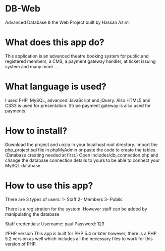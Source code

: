 # DB-Web
Advanced Database &amp; the Web Project built by Hassan Azimi

# What does this app do?
This application is an advanced theatre booking system for public and registered members, a CMS, a payment gateway handler, at ticket issuing system and many more ...

# What language is used?
I used PHP, MySQL, advanced JavaScript and jQuery. Also HTML5 and CSS3 is used for presentation. Stripe payment gateway is also used for payments. 

# How to install?
Download the project and unzip in your localhost root directory. Import the php_project.sql file in phpMyAdmin or paste the code to create the tables. (Database creating needed at first.) Open includes/db_connection.php and change the database connection details to yours to be able to connect your MySQL database.

# How to use this app?
There are 3 types of users: 1- Staff 2- Members 3- Public

There is a registration for the system. However staff can be added by manipulating the database

Staff credentials:
Username: paul
Password: 123

#PHP version
This app is built for PHP 5.4 or later however, there is a PHP 5.2 version as well which includes all the necessary files to work for this version of PHP.
